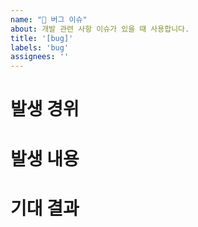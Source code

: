 ```yaml
---
name: "🚨 버그 이슈"
about: 개발 관련 사항 이슈가 있을 때 사용합니다.
title: '[bug]'
labels: 'bug'
assignees: ''
---
```


# 발생 경위

<!-- 발생 시점, 발생 경로, 재현 가능 여부 -->

# 발생 내용

<!-- 에러 메시지, 스택 트레이스, 콘솔 로그 등 -->

# 기대 결과

<!-- 해당 이슈가 없었을 때의 기대 결과 -->


